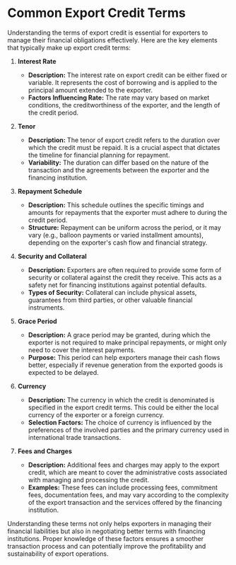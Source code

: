 # Common Export Credit Terms

Understanding the terms of export credit is essential for exporters to manage their financial obligations effectively. Here are the key elements that typically make up export credit terms:

1. **Interest Rate**
   - **Description:** The interest rate on export credit can be either fixed or variable. It represents the cost of borrowing and is applied to the principal amount extended to the exporter.
   - **Factors Influencing Rate:** The rate may vary based on market conditions, the creditworthiness of the exporter, and the length of the credit period.

2. **Tenor**
   - **Description:** The tenor of export credit refers to the duration over which the credit must be repaid. It is a crucial aspect that dictates the timeline for financial planning for repayment.
   - **Variability:** The duration can differ based on the nature of the transaction and the agreements between the exporter and the financing institution.

3. **Repayment Schedule**
   - **Description:** This schedule outlines the specific timings and amounts for repayments that the exporter must adhere to during the credit period.
   - **Structure:** Repayment can be uniform across the period, or it may vary (e.g., balloon payments or varied installment amounts), depending on the exporter's cash flow and financial strategy.

4. **Security and Collateral**
   - **Description:** Exporters are often required to provide some form of security or collateral against the credit they receive. This acts as a safety net for financing institutions against potential defaults.
   - **Types of Security:** Collateral can include physical assets, guarantees from third parties, or other valuable financial instruments.

5. **Grace Period**
   - **Description:** A grace period may be granted, during which the exporter is not required to make principal repayments, or might only need to cover the interest payments.
   - **Purpose:** This period can help exporters manage their cash flows better, especially if revenue generation from the exported goods is expected to be delayed.

6. **Currency**
   - **Description:** The currency in which the credit is denominated is specified in the export credit terms. This could be either the local currency of the exporter or a foreign currency.
   - **Selection Factors:** The choice of currency is influenced by the preferences of the involved parties and the primary currency used in international trade transactions.

7. **Fees and Charges**
   - **Description:** Additional fees and charges may apply to the export credit, which are meant to cover the administrative costs associated with managing and processing the credit.
   - **Examples:** These fees can include processing fees, commitment fees, documentation fees, and may vary according to the complexity of the export transaction and the services offered by the financing institution.

Understanding these terms not only helps exporters in managing their financial liabilities but also in negotiating better terms with financing institutions. Proper knowledge of these factors ensures a smoother transaction process and can potentially improve the profitability and sustainability of export operations.
